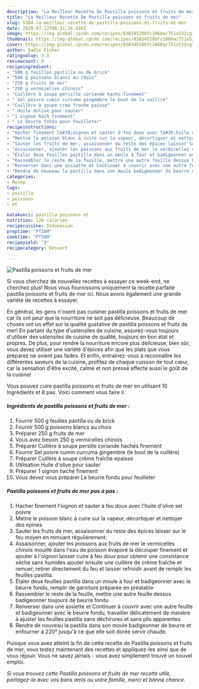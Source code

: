 ```yaml
---
description: "La Meilleur Recette De Pastilla poissons et fruits de mer"
title: "La Meilleur Recette De Pastilla poissons et fruits de mer"
slug: 5304-la-meilleur-recette-de-pastilla-poissons-et-fruits-de-mer
date: 2020-07-13T08:31:26.416Z
image: https://img-global.cpcdn.com/recipes/83834528bfc1060a/751x532cq70/pastilla-poissons-et-fruits-de-mer-photo-principale-de-la-recette.jpg
thumbnail: https://img-global.cpcdn.com/recipes/83834528bfc1060a/751x532cq70/pastilla-poissons-et-fruits-de-mer-photo-principale-de-la-recette.jpg
cover: https://img-global.cpcdn.com/recipes/83834528bfc1060a/751x532cq70/pastilla-poissons-et-fruits-de-mer-photo-principale-de-la-recette.jpg
author: Sadie Fisher
ratingvalue: 3.3
reviewcount: 9
recipeingredient:
- "500 g feuilles pastilla ou de brick"
- "500 g poissons blancs au choix"
- "250 g fruits de mer"
- "250 g vermicelles chinois"
- "Cuillère à soupe persille coriande hachs finement"
- " Sel poivre cumin curcuma gingembre le bout de la cuillre"
- "Cuillère à soupe crme frache paisse"
- " Huile dolive pour sauter"
- "1 oignon hach finement"
- " Le beurre fondu pour feuilleter"
recipeinstructions:
- "Hacher finement l&#39;oignon et sauter à feu doux avec l&#39;huile d&#39;olive sel poivre"
- "Mettre le poisson blanc à cuire sur la vapeur, décortiquer et nettoyer des epines"
- "Sauter les fruits de mer, assaisonner du reste des épices laisser sur le feu moyen en remuant régulièrement."
- "Assaisonner, ajouter les poissons aux fruits de mer le vermicelles chinois mouillé dans l&#39;eau de poisson évaporé la découper finement et ajouter à l&#39;oignon laisser cuire à feu doux pour obtenir une consistance sèche sans humides ajouter ensuite une cuillère de crème fraîche et remuer, retirer directement du feu et laisser refroidir avant de remplir les feuilles pastilla."
- "Étaler deux feuilles pastilla dans un moule à four et badigeonner avec le beurre fondu, remplir de garniture préparée en préalable"
- "Rassembler le reste de la feuille, mettre une autre feuille dessus badigeonner toujours de beurre fondu"
- "Renverser dans une assiette et Continuer à couvrir avec une autre feuille et badigeonner avec le beurre fondu, travailler délicatement de manière à ajuster les feuilles pastilla sans déchirures et sans plis apparentes"
- "Rendre de nouveau la pastilla dans son moule badigeonner de beurre et enfourner à 220° jusqu&#39;à ce que elle soit dorée servir chaude."
categories:
- Resep
tags:
- pastilla
- poissons
- et

katakunci: pastilla poissons et 
nutrition: 126 calories
recipecuisine: Indonesian
preptime: "PT28M"
cooktime: "PT58M"
recipeyield: "3"
recipecategory: Dessert

---
```



![Pastilla poissons et fruits de mer](https://img-global.cpcdn.com/recipes/83834528bfc1060a/751x532cq70/pastilla-poissons-et-fruits-de-mer-photo-principale-de-la-recette.jpg)

Si vous cherchez de nouvelles recettes à essayer ce week-end, ne cherchez plus! Nous vous fournissons uniquement la recette parfaite pastilla poissons et fruits de mer ici. Nous avons également une grande variété de recettes à essayer.

En général, les gens n'osent pas cuisiner pastilla poissons et fruits de mer car ils ont peur que la nourriture ne soit pas délicieuse. Beaucoup de choses ont un effet sur la qualité gustative de pastilla poissons et fruits de mer! En partant du type d'ustensiles de cuisine, assurez-vous toujours d'utiliser des ustensiles de cuisine de qualité, toujours en bon état et propres. De plus, pour rendre la nourriture encore plus délicieuse, bien sûr, vous devez utiliser une variété d'épices afin que les plats que vous préparez ne soient pas fades. Et enfin, entraînez-vous à reconnaître les différentes saveurs de la cuisine, profitez de chaque cuisson de tout cœur, car la sensation d'être excité, calme et non pressé affecte aussi le goût de la cuisine!

<!--inarticleads1-->

Vous pouvez cuire pastilla poissons et fruits de mer en utilisant 10 Ingrédients et 8 pas. Voici comment vous faire il.

##### Ingrédients de pastilla poissons et fruits de mer :

1. Fournir 500 g feuilles pastilla ou de brick
1. Fournir 500 g poissons blancs au choix
1. Préparer 250 g fruits de mer
1. Vous avez besoin 250 g vermicelles chinois
1. Préparer Cuillère à soupe persille coriande hachés finement
1. Fournir  Sel poivre cumin curcuma gingembre (le bout de la cuillère)
1. Préparer Cuillère à soupe crème fraîche épaisse
1. Utilisation  Huile d&#39;olive pour sauter
1. Préparer 1 oignon haché finement
1. Vous devez vous préparer  Le beurre fondu pour feuilleter




<!--inarticleads2-->

##### Pastilla poissons et fruits de mer pas à pas :

1. Hacher finement l&#39;oignon et sauter à feu doux avec l&#39;huile d&#39;olive sel poivre
1. Mettre le poisson blanc à cuire sur la vapeur, décortiquer et nettoyer des epines
1. Sauter les fruits de mer, assaisonner du reste des épices laisser sur le feu moyen en remuant régulièrement.
1. Assaisonner, ajouter les poissons aux fruits de mer le vermicelles chinois mouillé dans l&#39;eau de poisson évaporé la découper finement et ajouter à l&#39;oignon laisser cuire à feu doux pour obtenir une consistance sèche sans humides ajouter ensuite une cuillère de crème fraîche et remuer, retirer directement du feu et laisser refroidir avant de remplir les feuilles pastilla.
1. Étaler deux feuilles pastilla dans un moule à four et badigeonner avec le beurre fondu, remplir de garniture préparée en préalable
1. Rassembler le reste de la feuille, mettre une autre feuille dessus badigeonner toujours de beurre fondu
1. Renverser dans une assiette et Continuer à couvrir avec une autre feuille et badigeonner avec le beurre fondu, travailler délicatement de manière à ajuster les feuilles pastilla sans déchirures et sans plis apparentes
1. Rendre de nouveau la pastilla dans son moule badigeonner de beurre et enfourner à 220° jusqu&#39;à ce que elle soit dorée servir chaude.




<!--inarticleads1-->

<p>
Puisque vous avez atteint la fin de cette recette de Pastilla poissons et fruits de mer, vous testez maintenant des recettes et appliquez-les ainsi que de vous réjouir. Vous ne savez jamais - vous avez simplement trouvé un nouvel emploi.
</p>

<p>
<i>Si vous trouvez cette Pastilla poissons et fruits de mer recette utile, partagez-la avec vos bons amis ou votre famille, merci et bonne chance.</i>
</p>
